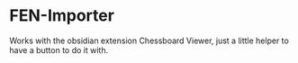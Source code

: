 # FEN-Importer
Works with the obsidian extension Chessboard Viewer, just a little helper to have a button to do it with.
